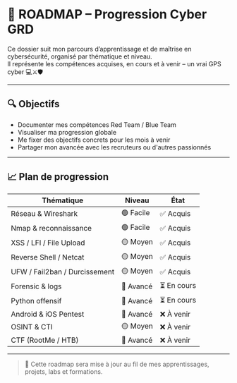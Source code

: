 # 🧠 ROADMAP – Progression Cyber GRD

Ce dossier suit mon parcours d’apprentissage et de maîtrise en cybersécurité, organisé par thématique et niveau.  
Il représente les compétences acquises, en cours et à venir – un vrai GPS cyber 💻⚔️🛡️

---

## 🔍 Objectifs

- Documenter mes compétences Red Team / Blue Team
- Visualiser ma progression globale
- Me fixer des objectifs concrets pour les mois à venir
- Partager mon avancée avec les recruteurs ou d'autres passionnés

---

## 📈 Plan de progression

| Thématique              | Niveau | État      |
|-------------------------|--------|-----------|
| Réseau & Wireshark      | 🟢 Facile   | ✅ Acquis     |
| Nmap & reconnaissance   | 🟢 Facile   | ✅ Acquis     |
| XSS / LFI / File Upload | 🟡 Moyen    | ✅ Acquis     |
| Reverse Shell / Netcat  | 🟡 Moyen    | ✅ Acquis     |
| UFW / Fail2ban / Durcissement | 🟡 Moyen | ✅ Acquis |
| Forensic & logs         | 🔴 Avancé   | ⏳ En cours   |
| Python offensif         | 🔴 Avancé   | ⏳ En cours   |
| Android & iOS Pentest   | 🔴 Avancé   | ❌ À venir    |
| OSINT & CTI             | 🟡 Moyen    | ❌ À venir    |
| CTF (RootMe / HTB)      | 🔴 Avancé   | ❌ À venir    |

---

> 🧭 Cette roadmap sera mise à jour au fil de mes apprentissages, projets, labs et formations.
